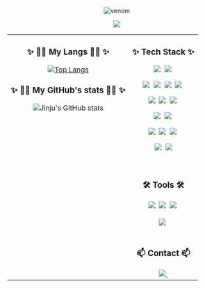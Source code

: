 <div align="center">  

![venom](https://capsule-render.vercel.app/api?type=venom&height=200&text=Welcom!%20Jinju%20Lee's%20Github&fontSize=50&color=0:8871e5,100:b678c4&stroke=b678c4)
</div>


<p align="center">
  <a href="https://hits.seeyoufarm.com"><img src="https://hits.seeyoufarm.com/api/count/incr/badge.svg?url=https%3A%2F%2Fgithub.com%2Fhyeinisfree&count_bg=%2341B883&title_bg=%23CDC2C2&icon=github.svg&icon_color=%23E7E7E7&title=hits&edge_flat=false"/></a>
</p>


<table>
<tr>
<td valign="top">
<h3 align="center">✨  👩‍💻 My Langs 👩‍💻 ✨</h3>
<div align="center">

[![Top Langs](https://github-readme-stats.vercel.app/api/top-langs/?username=LEEJINJU-1214&layout=compact&theme=dracula)](https://github.com/anuraghazra/github-readme-stats)
</div>
<h3 align="center">✨  👩‍💻 My GitHub's stats 👩‍💻 ✨</h3>
<div align="center">

![Jinju's GitHub stats](https://github-readme-stats.vercel.app/api?username=LEEJINJU-1214&show_icons=true&theme=dracula)
</div>

</td>
<td valign="top">



<h3 align="center">✨ Tech Stack ✨</h3>
<p align="center">
  <img src="https://img.shields.io/badge/C++-00599C?style=for-the-badge&logo=C%2B%2B&logoColor=white"/></a>&nbsp 
  <img src="https://img.shields.io/badge/Python-3766AB?style=for-the-badge&logo=Python&logoColor=white"/></a>&nbsp 
</p>

<div align="center">
  <img src="https://img.shields.io/badge/opencv-%23white.svg?style=for-the-badge&logo=opencv&logoColor=white"/></a>&nbsp 
  <img src="https://img.shields.io/badge/pandas-150458.svg?style=for-the-badge&logo=pandas&logoColor=white" />&nbsp
  <img src="https://img.shields.io/badge/numpy-4d77cf.svg?style=for-the-badge&logo=numpy&logoColor=white" />&nbsp
  <img src="https://img.shields.io/badge/Matplotlib-11557c.svg?style=for-the-badge&logo=Matplotlib&logoColor=white" />&nbsp
</div>
<p align="center">
  <img src="https://img.shields.io/badge/Keras-%23D00000.svg?style=for-the-badge&logo=Keras&logoColor=white"/></a>&nbsp 
  <img src="https://img.shields.io/badge/PyTorch-%23EE4C2C.svg?style=for-the-badge&logo=PyTorch&logoColor=white"/></a>&nbsp 
  <img src="https://img.shields.io/badge/TensorFlow-%23FF6F00.svg?style=for-the-badge&logo=TensorFlow&logoColor=white"/></a>&nbsp 
</p>

<p align="center">
  <img src="https://img.shields.io/badge/Ubuntu-E95420?style=for-the-badge&logo=ubuntu&logoColor=white"/></a>&nbsp 
  <img src="https://img.shields.io/badge/Windows%2011-%230079d5.svg?style=for-the-badge&logo=Windows%2011&logoColor=white"/></a>&nbsp 
</p>

<p align="center">
  <img src="https://img.shields.io/badge/Poetry-%233B82F6.svg?style=for-the-badge&logo=poetry&logoColor=0B3D8D"/></a>&nbsp 
  <img src="https://img.shields.io/badge/docker-%230db7ed.svg?style=for-the-badge&logo=docker&logoColor=white"/></a>&nbsp 
  <img src="https://img.shields.io/badge/CMake-%23008FBA.svg?style=for-the-badge&logo=cmake&logoColor=white"/></a>&nbsp 

</p>
<p align="center">
  <img src="https://img.shields.io/badge/-RaspberryPi-C51A4A?style=for-the-badge&logo=Raspberry-Pi"/></a>&nbsp 
  <img src="https://img.shields.io/badge/OrangePi-FF7900?style=for-the-badge&&logoColor=white"/>
</p>

<br>

<h3 align="center">🛠 Tools 🛠</h3>
<div align="center">
  <img src="https://img.shields.io/badge/git-F05033.svg?style=for-the-badge&logo=git&logoColor=white" />&nbsp
  <img src="https://img.shields.io/badge/github-181717.svg?style=for-the-badge&logo=github&logoColor=white" />&nbsp
  <img src="https://img.shields.io/badge/Notion-F3F3F3.svg?style=for-the-badge&logo=notion&logoColor=black" />&nbsp
</div>

<br>

<div align="center">
  <img src="https://img.shields.io/badge/VSCode-2C2C32.svg?style=for-the-badge&logo=visual-studio-code&logoColor=22ABF3" />&nbsp
  <!-- <img src="https://img.shields.io/badge/jupyter-2C2C32.svg?style=for-the-badge&logo=jupyter&logoColor=F37726" />&nbsp -->
<!--   <img src="https://img.shields.io/badge/Colab-2C2C32.svg?style=for-the-badge&logo=googlecolab&logoColor=F9AB00" />&nbsp -->
</div>

<br>

<h3 align="center">📫 Contact 📫</h3>
<div align="center">
  <a href="mailto:leejinju953@gmail.com">
    <img
      src="https://img.shields.io/badge/leejinju953@gmail.com-D14836?style=for-the-badge&logo=gmail&logoColor=white"/>&nbsp
  </a>
</div>


<!--
**LEEJINJU-1214/LEEJINJU-1214** is a ✨ _special_ ✨ repository because its `README.md` (this file) appears on your GitHub profile.

Here are some ideas to get you started:

- 🔭 I’m currently working on ...
- 🌱 I’m currently learning ...
- 👯 I’m looking to collaborate on ...
- 🤔 I’m looking for help with ...
- 💬 Ask me about ...
- 📫 How to reach me: ...
- 😄 Pronouns: ...
- ⚡ Fun fact: ...
-->
